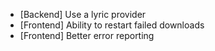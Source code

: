 - [Backend] Use a lyric provider
- [Frontend] Ability to restart failed downloads
- [Frontend] Better error reporting